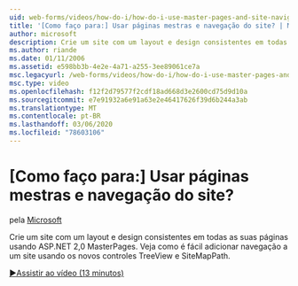 ```yaml
---
uid: web-forms/videos/how-do-i/how-do-i-use-master-pages-and-site-navigation
title: '[Como faço para:] Usar páginas mestras e navegação do site? | Microsoft Docs'
author: microsoft
description: Crie um site com um layout e design consistentes em todas as suas páginas usando ASP.NET 2,0 MasterPages. Veja como é fácil adicionar navegação a um site da Web...
ms.author: riande
ms.date: 01/11/2006
ms.assetid: e598bb3b-4e2e-4a71-a255-3ee89061ce7a
msc.legacyurl: /web-forms/videos/how-do-i/how-do-i-use-master-pages-and-site-navigation
msc.type: video
ms.openlocfilehash: f12f2d79577f2cdf18ad668d3e2600cd75d9d10a
ms.sourcegitcommit: e7e91932a6e91a63e2e46417626f39d6b244a3ab
ms.translationtype: MT
ms.contentlocale: pt-BR
ms.lasthandoff: 03/06/2020
ms.locfileid: "78603106"
---
```

# <a name="how-do-i-use-master-pages-and-site-navigation"></a>[Como faço para:] Usar páginas mestras e navegação do site?

pela [Microsoft](https://github.com/microsoft)

Crie um site com um layout e design consistentes em todas as suas páginas usando ASP.NET 2,0 MasterPages. Veja como é fácil adicionar navegação a um site usando os novos controles TreeView e SiteMapPath.

[&#9654;Assistir ao vídeo (13 minutos)](https://channel9.msdn.com/Blogs/ASP-NET-Site-Videos/how-do-i-use-master-pages-and-site-navigation)
